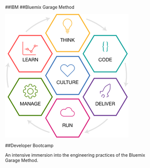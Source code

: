 <!-- .slide: data-background="resources/footer.svg" data-background-size="contain" data-background-position="bottom"  -->

##IBM
##Bluemix Garage Method

<img class="plain" src="resources/bluemix-garage-method.png" />

##Developer Bootcamp

<aside class="notes">
  An intensive immersion into the engineering practices of the Bluemix Garage Method.
</aside>
